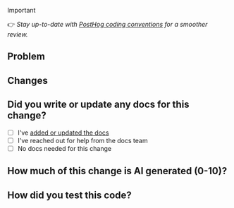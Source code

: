 > [!IMPORTANT]
> 👉 _Stay up-to-date with [PostHog coding conventions](https://posthog.com/docs/contribute/coding-conventions) for a smoother review._

## Problem

<!-- Who are we building for, what are their needs, why is this important? -->

<!-- Does this fix an issue? Uncomment the line below with the issue ID to automatically close it when merged -->
<!-- Closes #ISSUE_ID -->

## Changes

<!-- If there are frontend changes, please include screenshots. -->
<!-- If a reference design was involved, include a link to the relevant Figma frame! -->

## Did you write or update any docs for this change?

<!-- Engineers are responsible for doing the first pass at documenting their features and/or code.  -->

- [ ] I've [added or updated the docs](https://posthog.com/handbook/engineering/writing-docs)
- [ ] I've reached out for help from the docs team
- [ ] No docs needed for this change

## How much of this change is AI generated (0-10)?

<!-- Where 0 is no AI was used at all, and 10 is its all written by AI with no human checking -->

## How did you test this code?

<!-- Briefly describe the steps you took. -->
<!-- Include automated tests if possible, otherwise describe the manual testing routine. -->
